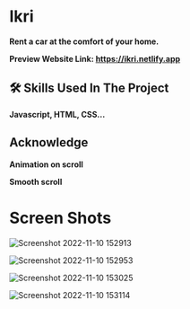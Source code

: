 # Ikri

**Rent a car at the comfort of your home.**

**Preview Website Link: https://ikri.netlify.app**



## 🛠 Skills Used In The Project
**Javascript, HTML, CSS...**

## Acknowledge

**Animation on scroll**

**Smooth scroll**


# Screen Shots

![Screenshot 2022-11-10 152913](https://user-images.githubusercontent.com/113119718/201119490-2b585fa1-b77d-4071-8c1a-f55597dd2aa4.png)

![Screenshot 2022-11-10 152953](https://user-images.githubusercontent.com/113119718/201119498-2544fc5b-e038-446a-8085-58d630f756e5.png)

![Screenshot 2022-11-10 153025](https://user-images.githubusercontent.com/113119718/201119502-677240a5-93ae-407a-ac2e-62f3e22f5be4.png)

![Screenshot 2022-11-10 153114](https://user-images.githubusercontent.com/113119718/201119504-4998b801-9678-45aa-b93c-4aa43b677d45.png)
